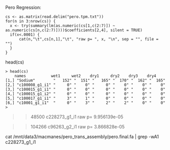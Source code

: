 Pero Regression:


	cs <- as.matrix(read.delim("pero.tpm.txt"))
	for(n in 3:nrow(cs)) {
   	  x <- try(summary(lm(as.numeric(cs[1,c(2:7)]) ~ as.numeric(cs[n,c(2:7)])))$coefficients[2,4], silent = TRUE)
   	  if(x<.0001) {
   	      cat(n,"\t",cs[n,1],"\t", "raw p= ", x, "\n", sep = "", file = "")
   	  }
 	}


head(cs)



    > head(cs)
        names           wet1     wet2    dry1     dry2    dry3    dry4   
    [1,] "Sodium"        "   152" "  151" "   165" "  170" "  162" "  165"
    [2,] "c100008_g1_i1" "     0" "    0" "     0" "    0" "    0" "    0"
    [3,] "c100015_g1_i1" "     0" "    0" "     0" "    0" "    0" "    0"
    [4,] "c100015_g1_i2" "     0" "    0" "     0" "    0" "    0" "    0"
    [5,] "c100017_g1_i1" "     3" "    1" "     0" "    0" "    0" "    0"
    [6,] "c10001_g1_i1"  "     0" "    3" "     2" "    2" "    0" "    0"
    >


>>48500	c228273_g1_i1	raw p= 9.956139e-05

>>104266	c96263_g2_i1	raw p= 3.866828e-05


cat /mnt/data3/macmanes/pero_trans_assembly/pero.final.fa | grep -wA1 c228273_g1_i1